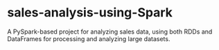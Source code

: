 # sales-analysis-using-Spark
A PySpark-based project for analyzing sales data, using both RDDs and DataFrames for processing and analyzing large datasets.
